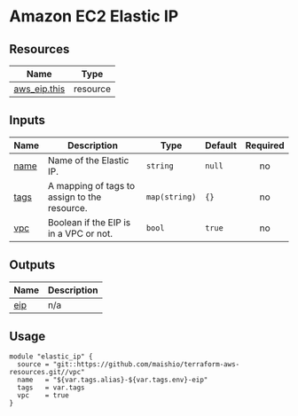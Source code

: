 # Amazon EC2 Elastic IP

## Resources

| Name | Type |
|------|------|
| [aws_eip.this](https://registry.terraform.io/providers/hashicorp/aws/latest/docs/resources/eip) | resource |

## Inputs

| Name | Description | Type | Default | Required |
|------|-------------|------|---------|:--------:|
| <a name="input_name"></a> [name](#input\_name) | Name of the Elastic IP. | `string` | `null` | no |
| <a name="input_tags"></a> [tags](#input\_tags) | A mapping of tags to assign to the resource. | `map(string)` | `{}` | no |
| <a name="input_vpc"></a> [vpc](#input\_vpc) | Boolean if the EIP is in a VPC or not. | `bool` | `true` | no |

## Outputs

| Name | Description |
|------|-------------|
| <a name="output_eip"></a> [eip](#output\_eip) | n/a |

## Usage

```hcl
module "elastic_ip" {
  source = "git::https://github.com/maishio/terraform-aws-resources.git//vpc"
  name   = "${var.tags.alias}-${var.tags.env}-eip"
  tags   = var.tags
  vpc    = true
}
```
